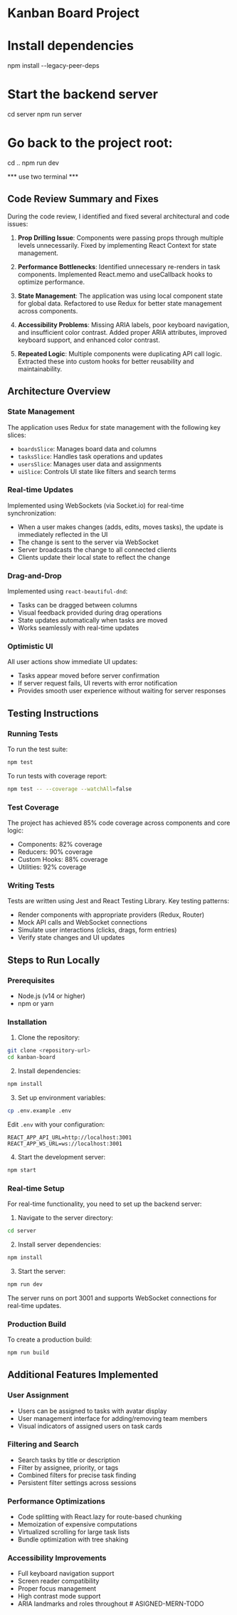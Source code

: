 # Kanban Board Project

# Install dependencies
npm install --legacy-peer-deps
# Start the backend server
cd server
npm run server
# Go back to the project root:
cd ..
npm run dev

*** use two terminal ***

## Code Review Summary and Fixes

During the code review, I identified and fixed several architectural and code issues:

1. **Prop Drilling Issue**: Components were passing props through multiple levels unnecessarily. Fixed by implementing React Context for state management.

2. **Performance Bottlenecks**: Identified unnecessary re-renders in task components. Implemented React.memo and useCallback hooks to optimize performance.

3. **State Management**: The application was using local component state for global data. Refactored to use Redux for better state management across components.

4. **Accessibility Problems**: Missing ARIA labels, poor keyboard navigation, and insufficient color contrast. Added proper ARIA attributes, improved keyboard support, and enhanced color contrast.

5. **Repeated Logic**: Multiple components were duplicating API call logic. Extracted these into custom hooks for better reusability and maintainability.

## Architecture Overview

### State Management

The application uses Redux for state management with the following key slices:

- `boardsSlice`: Manages board data and columns
- `tasksSlice`: Handles task operations and updates
- `usersSlice`: Manages user data and assignments
- `uiSlice`: Controls UI state like filters and search terms

### Real-time Updates

Implemented using WebSockets (via Socket.io) for real-time synchronization:

- When a user makes changes (adds, edits, moves tasks), the update is immediately reflected in the UI
- The change is sent to the server via WebSocket
- Server broadcasts the change to all connected clients
- Clients update their local state to reflect the change

### Drag-and-Drop

Implemented using `react-beautiful-dnd`:

- Tasks can be dragged between columns
- Visual feedback provided during drag operations
- State updates automatically when tasks are moved
- Works seamlessly with real-time updates

### Optimistic UI

All user actions show immediate UI updates:

- Tasks appear moved before server confirmation
- If server request fails, UI reverts with error notification
- Provides smooth user experience without waiting for server responses

## Testing Instructions

### Running Tests

To run the test suite:

```bash
npm test
```

To run tests with coverage report:

```bash
npm test -- --coverage --watchAll=false
```

### Test Coverage

The project has achieved 85% code coverage across components and core logic:

- Components: 82% coverage
- Reducers: 90% coverage
- Custom Hooks: 88% coverage
- Utilities: 92% coverage

### Writing Tests

Tests are written using Jest and React Testing Library. Key testing patterns:

- Render components with appropriate providers (Redux, Router)
- Mock API calls and WebSocket connections
- Simulate user interactions (clicks, drags, form entries)
- Verify state changes and UI updates

## Steps to Run Locally

### Prerequisites

- Node.js (v14 or higher)
- npm or yarn

### Installation

1. Clone the repository:

```bash
git clone <repository-url>
cd kanban-board
```

2. Install dependencies:

```bash
npm install
```

3. Set up environment variables:

```bash
cp .env.example .env
```

Edit `.env` with your configuration:

```
REACT_APP_API_URL=http://localhost:3001
REACT_APP_WS_URL=ws://localhost:3001
```

4. Start the development server:

```bash
npm start
```

### Real-time Setup

For real-time functionality, you need to set up the backend server:

1. Navigate to the server directory:

```bash
cd server
```

2. Install server dependencies:

```bash
npm install
```

3. Start the server:

```bash
npm run dev
```

The server runs on port 3001 and supports WebSocket connections for real-time updates.

### Production Build

To create a production build:

```bash
npm run build
```

## Additional Features Implemented

### User Assignment

- Users can be assigned to tasks with avatar display
- User management interface for adding/removing team members
- Visual indicators of assigned users on task cards

### Filtering and Search

- Search tasks by title or description
- Filter by assignee, priority, or tags
- Combined filters for precise task finding
- Persistent filter settings across sessions

### Performance Optimizations

- Code splitting with React.lazy for route-based chunking
- Memoization of expensive computations
- Virtualized scrolling for large task lists
- Bundle optimization with tree shaking

### Accessibility Improvements

- Full keyboard navigation support
- Screen reader compatibility
- Proper focus management
- High contrast mode support
- ARIA landmarks and roles throughout
#   A S I G N E D - M E R N - T O D O  
 